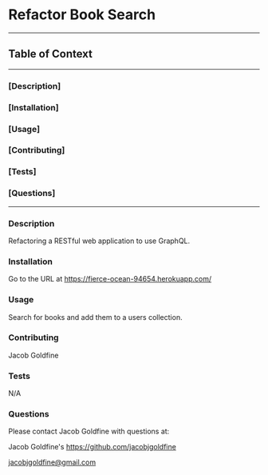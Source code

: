 # Refactor Book Search

---

## Table of Context

---

### [Description]

### [Installation]

### [Usage]

### [Contributing]

### [Tests]

### [Questions]

---

### Description

Refactoring a RESTful web application to use GraphQL.

### Installation

Go to the URL at https://fierce-ocean-94654.herokuapp.com/

### Usage

Search for books and add them to a users collection.

### Contributing

Jacob Goldfine

### Tests

N/A

### Questions

Please contact Jacob Goldfine with questions at:

Jacob Goldfine's https://github.com/jacobjgoldfine

<jacobjgoldfine@gmail.com>
